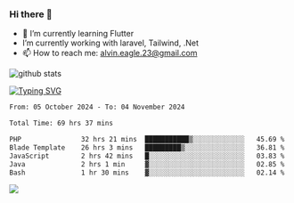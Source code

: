 ### Hi there 👋
- 🌱 I’m currently learning Flutter
-  I’m currently working with laravel, Tailwind, .Net
- 📫 How to reach me: alvin.eagle.23@gmail.com



![github stats](https://github-readme-stats.vercel.app/api?username=alvnfaiz&show_icons=true)


[![Typing SVG](http://readme-typing-svg.herokuapp.com?font=Montserrat&color=%2336BCF7&duration=4000&center=true&lines=Alvin+Faiz;Fullstack+Developer;PHP%2C+Java%2C+Javascript%2C+Python;Laravel%2C+Vue%202%2C+Tailwind%2C+Bootstrap)](https://git.io/typing-svg)

<!--[![Alvnfaiz wakatime stats](https://github-readme-stats.vercel.app/api/wakatime?username=alvnfaiz&layout=compact&theme=dracula)](https://github.com/anuraghazra/github-readme-stats)

<!--START_SECTION:waka-->

```txt
From: 05 October 2024 - To: 04 November 2024

Total Time: 69 hrs 37 mins

PHP               32 hrs 21 mins  ███████████▒░░░░░░░░░░░░░   45.69 %
Blade Template    26 hrs 3 mins   █████████▒░░░░░░░░░░░░░░░   36.81 %
JavaScript        2 hrs 42 mins   █░░░░░░░░░░░░░░░░░░░░░░░░   03.83 %
Java              2 hrs 1 min     ▓░░░░░░░░░░░░░░░░░░░░░░░░   02.85 %
Bash              1 hr 30 mins    ▓░░░░░░░░░░░░░░░░░░░░░░░░   02.14 %
```

<!--END_SECTION:waka-->

  <!-- Change the `github-readme-stats.anuraghazra1.vercel.app` to `github-readme-stats.vercel.app`  -->
  <img align="center" src="https://github-readme-stats.anuraghazra1.vercel.app/api/top-langs/?username=alvnfaiz&layout=compact" />
<!--
**alvnfaiz/alvnfaiz** is a ✨ _special_ ✨ repository because its `README.md` (this file) appears on your GitHub profile.

Here are some ideas to get you started:

- 🔭 I’m currently working on ...
- 🌱 I’m currently learning ...
- 👯 I’m looking to collaborate on ...
- 🤔 I’m looking for help with ...
- 💬 Ask me about ...
- 📫 How to reach me: ...
- 😄 Pronouns: ...
- ⚡ Fun fact: ...
-->


